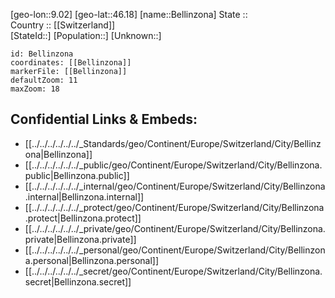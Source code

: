 ﻿---
location: [46.18,9.02] 
mapzoom: [7,12] 
mapmarker: city 
type: City
tags:
- geo/City


SpocWebEntityId: 29091
isDeleted: false
confidential: public

---
[geo-lon::9.02] 
[geo-lat::46.18] 
[name::Bellinzona] 
State ::  
Country :: [[Switzerland]]  
[StateId::] 
[Population::] 
[Unknown::] 


```leaflet
id: Bellinzona
coordinates: [[Bellinzona]] 
markerFile: [[Bellinzona]] 
defaultZoom: 11 
maxZoom: 18
```


## Confidential Links & Embeds: 
- [[../../../../../../_Standards/geo/Continent/Europe/Switzerland/City/Bellinzona|Bellinzona]] 
- [[../../../../../../_public/geo/Continent/Europe/Switzerland/City/Bellinzona.public|Bellinzona.public]] 
- [[../../../../../../_internal/geo/Continent/Europe/Switzerland/City/Bellinzona.internal|Bellinzona.internal]] 
- [[../../../../../../_protect/geo/Continent/Europe/Switzerland/City/Bellinzona.protect|Bellinzona.protect]] 
- [[../../../../../../_private/geo/Continent/Europe/Switzerland/City/Bellinzona.private|Bellinzona.private]] 
- [[../../../../../../_personal/geo/Continent/Europe/Switzerland/City/Bellinzona.personal|Bellinzona.personal]] 
- [[../../../../../../_secret/geo/Continent/Europe/Switzerland/City/Bellinzona.secret|Bellinzona.secret]] 
